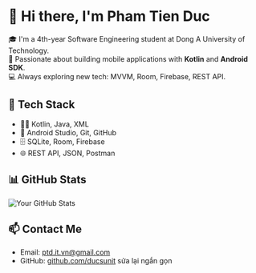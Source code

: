 # 👋 Hi there, I'm Pham Tien Duc

🎓 I'm a 4th-year Software Engineering student at Dong A University of Technology.  
📱 Passionate about building mobile applications with **Kotlin** and **Android SDK**.  
💻 Always exploring new tech: MVVM, Room, Firebase, REST API.

## 🔧 Tech Stack
- 👨‍💻 Kotlin, Java, XML
- 📱 Android Studio, Git, GitHub
- 🗄️ SQLite, Room, Firebase
- 🌐 REST API, JSON, Postman

## 📊 GitHub Stats
![Your GitHub Stats](https://github-readme-stats.vercel.app/api?username=ducsunit&show_icons=true&theme=default)

## 📫 Contact Me
- Email: [ptd.it.vn@gmail.com](mailto:ptd.it.vn@gmail.com)
- GitHub: [github.com/ducsunit](https://github.com/ducsunit) sửa lại ngắn gọn
